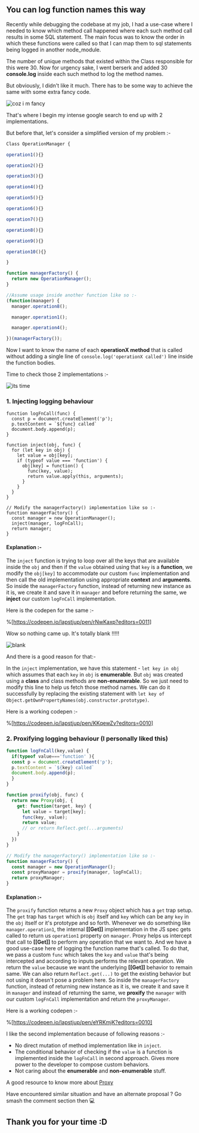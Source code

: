 ## You can log function names this way 

 Recently while debugging the codebase at my job, I had a use-case where I needed to know which method call happened where each such method call results in some SQL statement. The main focus was to know the order in which these functions were called so that I can map them to sql statements being logged in another node_module.

The number of unique methods that existed within the Class responsible for this were 30. Now for urgency sake, I went berserk and added 30 **console.log** inside each such method to log the method names. 

But obviously, I didn't like it much. There has to be some way to achieve the same with some extra fancy code. 

![coz i m fancy](https://media0.giphy.com/media/db30h5xnsXGqVNF3zY/200.gif)

That's where I begin my intense google search to end up with 2 implementations. 

But before that, let's consider a simplified version of my problem :-


```js
Class OperationManager {

operation1(){}

operation2(){}

operation3(){}

operation4(){}

operation5(){}

operation6(){}

operation7(){}

operation8(){}

operation9(){}

operation10(){}

}

function managerFactory() {
  return new OperationManager();
}

//Assume usage inside another function like so :-
(function(manager) {
  manager.operation8();

  manager.operation1();

  manager.operation4();

})(managerFactory());
```

Now I want to know the name of each **operationX method** that is called without adding a single line of `console.log('operationX called')` line inside the function bodies. 

Time to check those 2 implementations :-

![its time](https://c.tenor.com/3cUNs401gkUAAAAC/hurry-up-time-is-ticking.gif)

### 1. Injecting logging behaviour

```
function logFnCall(func) { 
  const p = document.createElement('p');
  p.textContent = `${func} called`
  document.body.append(p);
}

function inject(obj, func) {
  for (let key in obj) {
    let value = obj[key];
    if (typeof value === 'function') {
      obj[key] = function() {
        func(key, value);
        return value.apply(this, arguments);
      }
    }
  }
}

// Modify the managerFactory() implementation like so :-
function managerFactory() {
  const manager = new OperationManager();
  inject(manager, logFnCall);
  return manager;
}
```

#### Explanation :-
The `inject` function is trying to loop over all the keys that are available inside the `obj` and then if the `value` obtained using that `key` is a **function**, we modify the `obj[key]` to accommodate our custom `func` implementation and then call the old implementation using appropriate **context** and **arguments**. 
So inside the `managerFactory` function, instead of returning new instance as it is, we create it and save it in `manager` and before returning the same, we  **inject** our custom `logFnCall` implementation. 

Here is the codepen for the same :-

%[https://codepen.io/lapstjup/pen/rNwKaxp?editors=0011]

Wow so nothing came up. It's totally blank !!!!!

![blank](https://media0.giphy.com/media/ZaKcIYMjNYNf4lEuC7/200.gif)

And there is a good reason for that:-

In the `inject` implementation, we have this statement - `let key in obj` which assumes that each `key` in `obj` is **enumerable**. But `obj` was created using a **class** and class methods are **non-enumerable**. So we just need to modify this line to help us fetch those method names. We can do it successfully by replacing the existing statement with `let key of Object.getOwnPropertyNames(obj.constructor.prototype)`. 

Here is a working codepen :-

%[https://codepen.io/lapstjup/pen/KKqewZv?editors=0010]


### 2. Proxifying logging behaviour (I personally liked this)

```js
function logFnCall(key,value) { 
  if(typeof value==='function' ){
  const p = document.createElement('p');
  p.textContent = `${key} called`
  document.body.append(p);
  }
}

function proxify(obj, func) {
  return new Proxy(obj, {
    get: function(target, key) {
      let value = target[key];
      func(key, value);
      return value;
      // or return Reflect.get(...arguments) 
    }
  })
}

// Modify the managerFactory() implementation like so :-
function managerFactory() {
  const manager = new OperationManager();
  const proxyManager = proxify(manager, logFnCall);
  return proxyManager;
}

```
#### Explanation :-
The `proxify` function returns a new `Proxy` object which has a `get` trap setup. The `get` trap has `target` which is `obj` itself and `key` which can be any `key` in the `obj` itself or it's prototype and so forth. Whenever we do something like `manager.operation1`, the internal **[[Get]]** implementation in the JS spec gets called to return us `operation1` property on `manager`. Proxy helps us intercept that call to **[[Get]]** to perform any operation that we want to. And we have a good use-case here of logging the function name that's called. To do that, we pass a custom `func` which takes the `key` and `value` that's being intercepted and according to inputs performs the relevant operation. We return the `value` because we want the underlying **[[Get]]** behavior to remain same. We can also return `Reflect.get(...)` to get the existing behavior but not using it doesn't pose a problem here.
So inside the `managerFactory` function, instead of returning new instance as it is, we create it and save it in `manager` and instead of returning the same, we  **proxify** the `manager` with our custom `logFnCall` implementation and return the `proxyManager`. 

Here is a working codepen :-

%[https://codepen.io/lapstjup/pen/eYRKmjK?editors=0010]



I like the second implementation because of following reasons :-

* No direct mutation of method implementation like in `inject`. 
* The conditional behavior of checking if the `value` is a function is implemented inside the `logFnCall` in second approach. Gives more power to the developer to compose custom behaviors.
* Not caring about the **enumerable** and **non-enumerable** stuff.

A good resource to know more about [Proxy](https://javascript.info/proxy)

Have encountered similar situation and have an alternate proposal ? 
Go smash the comment section then 💻

## Thank you for your time :D 
